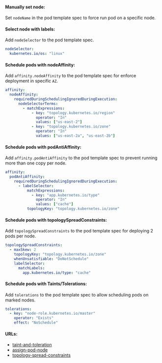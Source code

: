#### Manually set node:
Set `nodeName` in the pod template spec to force run pod on a specific node.

#### Select node with labels:
Add `nodeSelector` to the pod template spec.
```yaml
nodeSelector:
  kubernetes.io/os: "linux"
```

#### Schedule pods with nodeAffinity:
Add `affinity.nodeAffinity` to the pod template spec for enforce deployment in specific `AZ`.
```yaml
affinity:
  nodeAffinity:
    requiredDuringSchedulingIgnoredDuringExecution:
      nodeSelectorTerms:
        - matchExpressions:
            - key: "topology.kubernetes.io/region"
              operator: "In"
              values: ["us-east-2"]
            - key: "topology.kubernetes.io/zone"
              operator: "In"
              values: ["us-east-2a", "us-east-2b"]
```

#### Schedule pods with podAntiAffinity:
Add `affinity.podAntiAffinity` to the pod template spec to prevent running more than one copy per node.
```yaml
affinity:
  podAntiAffinity:
    requiredDuringSchedulingIgnoredDuringExecution:
      - labelSelector:
          matchExpressions:
            - key: "app.kubernetes.io/type"
              operator: "In"
              values: ["cache"]
          topologyKey: "topology.kubernetes.io/zone"
```

#### Schedule pods with topologySpreadConstraints:
Add `topologySpreadConstraints` to the pod template spec for deploying 2 pods per node.
```yaml
topologySpreadConstraints:
  - maxSkew: 2
    topologyKey: "topology.kubernetes.io/zone"
    whenUnsatisfiable: "DoNotSchedule"
    labelSelector:
      matchLabels:
        app.kubernetes.io/type: "cache"
```

#### Schedule pods with Taints/Tolerations:
Add `tolerations` to the pod template spec to allow scheduling pods on marked nodes.
```yaml
tolerations:
  - key: "node-role.kubernetes.io/master"
    operator: "Exists"
    effect: "NoSchedule"
```

#### URLs:
- [taint-and-toleration](https://kubernetes.io/docs/concepts/scheduling-eviction/taint-and-toleration/)
- [assign-pod-node](https://kubernetes.io/docs/concepts/scheduling-eviction/assign-pod-node/)
- [topology-spread-constraints](https://kubernetes.io/docs/concepts/scheduling-eviction/topology-spread-constraints/)
